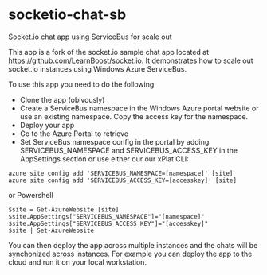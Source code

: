 socketio-chat-sb
================

Socket.io chat app using ServiceBus for scale out

This app is a fork of the socket.io sample chat app located at https://github.com/LearnBoost/socket.io. It demonstrates how to scale out socket.io instances using Windows Azure ServiceBus.

To use this app you need to do the following

* Clone the app (obivously)
* Create a ServiceBus namespace in the Windows Azure portal website or use an existing namespace. Copy the access key for the namespace.
* Deploy your app
* Go to the Azure Portal to retrieve 
* Set ServiceBus namespace config in the portal by adding SERVICEBUS_NAMESPACE and SERVICEBUS_ACCESS_KEY in the AppSettings section or use either our our xPlat CLI:

```
azure site config add 'SERVICEBUS_NAMESPACE=[namespace]' [site]
azure site config add 'SERVICEBUS_ACCESS_KEY=[accesskey]' [site]
```

or Powershell

```
$site = Get-AzureWebsite [site]
$site.AppSettings["SERVICEBUS_NAMESPACE"]="[namespace]"
$site.AppSettings["SERVICEBUS_ACCESS_KEY"]="[accesskey]"
$site | Set-AzureWebsite
```

You can then deploy the app across multiple instances and the chats will be synchonized across instances. For example you can deploy the app to the cloud and run it on your local workstation.